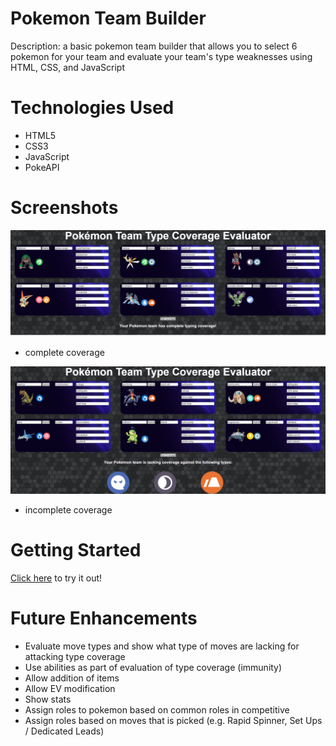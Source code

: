 # Pokemon Team Builder

Description: a basic pokemon team builder that allows you to select 6 pokemon for your team and evaluate your team's type weaknesses using HTML, CSS, and JavaScript


# Technologies Used

- HTML5
- CSS3
- JavaScript
- PokeAPI

# Screenshots
![complete-coverage](./screenshots/complete.png)
- complete coverage

![incomplete-coverage](./screenshots/incomplete.png)
- incomplete coverage
# Getting Started
[Click here](https://pokemon-team-type-coverage-evaluator.netlify.app/) to try it out!

# Future Enhancements
- Evaluate move types and show what type of moves are lacking for attacking type coverage
- Use abilities as part of evaluation of type coverage (immunity)
- Allow addition of items
- Allow EV modification
- Show stats
- Assign roles to pokemon based on common roles in competitive
- Assign roles based on moves that is picked (e.g. Rapid Spinner, Set Ups / Dedicated Leads)
